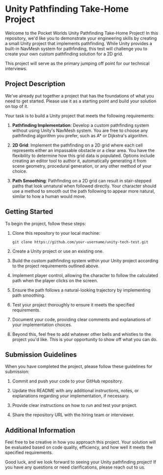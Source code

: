 # Unity Pathfinding Take-Home Project

Welcome to the Pocket Worlds Unity Pathfinding Take-Home Project! In this repository, we'd like you to demonstrate your engineering skills by creating a small Unity project that implements pathfinding. While Unity provides a built-in NavMesh system for pathfinding, this test will challenge you to create your own custom pathfinding solution for a 2D grid.

This project will serve as the primary jumping off point for our technical interviews.

## Project Description
We've already put together a project that has the foundations of what you need to get started. Please use it as a starting point and build your solution on top of it.

Your task is to build a Unity project that meets the following requirements:

1. **Pathfinding Implementation**: Develop a custom pathfinding system without using Unity's NavMesh system. You are free to choose any pathfinding algorithm you prefer, such as A* or Dijkstra's algorithm.

3. **2D Grid**: Implement the pathfinding on a 2D grid where each cell represents either an impassable obstacle or a clear area. You have the flexibility to determine how this grid data is populated. Options include creating an editor tool to author it, automatically generating it from scene geometry, procedural generation, or any other method of your choice.

4. **Path Smoothing**: Pathfinding on a 2D grid can result in stair-stepped paths that look unnatural when followed directly. Your character should use a method to smooth out the path following to appear more natural, similar to how a human would move.

## Getting Started
To begin the project, follow these steps:

1. Clone this repository to your local machine:

   ```shell
   git clone https://github.com/your-username/unity-tech-test.git

2. Create a Unity project or use an existing one.

3. Build the custom pathfinding system within your Unity project according to the project requirements outlined above.

4. Implement player control, allowing the character to follow the calculated path when the player clicks on the screen.

5. Ensure the path follows a natural-looking trajectory by implementing path smoothing.

6. Test your project thoroughly to ensure it meets the specified requirements.

7. Document your code, providing clear comments and explanations of your implementation choices.

8. Beyond this, feel free to add whatever other bells and whistles to the project you'd like. This is your opportunity to show off what you can do.

## Submission Guidelines
When you have completed the project, please follow these guidelines for submission:

1. Commit and push your code to your GitHub repository.

2. Update this README with any additional instructions, notes, or explanations regarding your implementation, if necessary.

3. Provide clear instructions on how to run and test your project.

4. Share the repository URL with the hiring team or interviewer.

## Additional Information

Feel free to be creative in how you approach this project. Your solution will be evaluated based on code quality, efficiency, and how well it meets the specified requirements.

Good luck, and we look forward to seeing your Unity pathfinding project! If you have any questions or need clarifications, please reach out to us.
